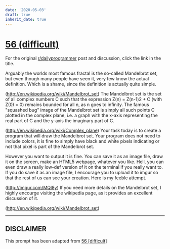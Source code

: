 ```yaml
---
date: '2020-05-03'
draft: true
inherit_date: true
---
```


# [56 (difficult)](https://www.reddit.com/r/dailyprogrammer/comments/u0tdy/5232012_challenge_56_difficult/)

For the original [r/dailyprogrammer](https://www.reddit.com/r/dailyprogrammer/) post and discussion, click the link in the title.

Arguably the worlds most famous fractal is the so-called Mandelbrot set, but even though many people have seen it, very few know the actual definition. Which is a shame, since the definition is actually quite simple.

(http://en.wikipedia.org/wiki/Mandelbrot_set)
The Mandelbrot set is the set of all complex numbers C such that the expression Z(n) = Z(n-1)2 + C (with Z(0) = 0) remains bounded for all n, as n goes to infinity. The famous "squashed bug" image of the Mandelbrot set is simply all such points C plotted in the complex plane, i.e. a graph with the x-axis representing the real part of C and the y-axis the imaginary part of C. 

(http://en.wikipedia.org/wiki/Complex_plane)
Your task today is to create a program that will draw the Mandelbrot set. Your program does not need to include colors, it is fine to simply have black and white pixels indicating or not that pixel is part of the Mandelbrot set.

However you want to output it is fine. You can save it as an image file, draw it on the screen, make an HTML5 webpage, whatever you like. Hell, you can even draw a really low-def version of it on the terminal if you really want to. If you do save it as an image file, I encourage you to upload it to imgur so that the rest of us can see your creation. Here is my feeble attempt. 

(http://imgur.com/MQl8y)
If you need more details on the Mandelbrot set, I highly encourge visiting the wikipedia page, as it provides an excellent discussion of it. 

(http://en.wikipedia.org/wiki/Mandelbrot_set)

----
## **DISCLAIMER**
This prompt has been adapted from [56 [difficult]](https://www.reddit.com/r/dailyprogrammer/comments/u0tdy/5232012_challenge_56_difficult/
)
